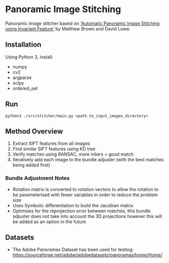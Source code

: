 # Panoramic Image Stitching

Panoramic image stitcher based on ['Automatic Panoramic Image Stitching using Invariant Feature'](http://matthewalunbrown.com/papers/ijcv2007.pdf) by Matthew Brown and David Lowe.

## Installation
Using Python 3, install:
- numpy
- cv2
- argparse
- scipy
- ordered_set

## Run
```
python3 ./src/stitcher/main.py <path_to_input_images_directory>
```

## Method Overview
1. Extract SIFT features from all images
2. Find similar SIFT features using KD tree
3. Verify matches using RANSAC, more inliers = good match
4. Iteratively add each image to the bundle adjuster (with the best matches being added first)

### Bundle Adjustment Notes
- Rotation matrix is converted to rotation vectors to allow the rotation to be parameterised with fewer variables in order to reduce the problem size
- Uses Symbolic differentiation to build the Jacobian matrix
- Optimises for the reprojection error between matches, this bundle adjuster does not take into account the 3D projections however this will be added as an option in the future

## Datasets
- The Adobe Panoramas Dataset has been used for testing: https://sourceforge.net/adobe/adobedatasets/panoramas/home/Home/